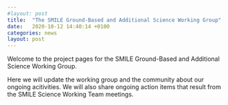 ```yaml
---
#layout: post
title:  "The SMILE Ground-Based and Additional Science Working Group"
date:   2020-10-12 14:40:14 +0100
categories: news
layout: post
---
```


Welcome to the project pages for the SMILE Ground-Based and Additional Science Working Group.

Here we will update the working group and the community about our ongoing acitivities. We will also share ongoing action items that result from the SMILE Science Working Team meetings.

